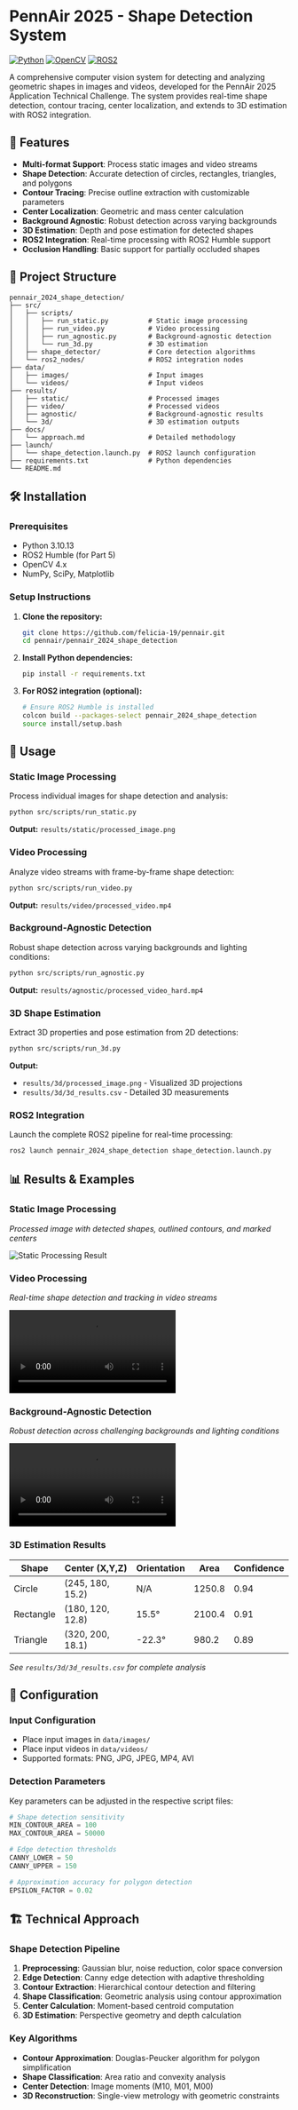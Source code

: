 # PennAir 2025 - Shape Detection System

[![Python](https://img.shields.io/badge/python-3.10.13-blue.svg)](https://www.python.org/downloads/)
[![OpenCV](https://img.shields.io/badge/opencv-4.x-green.svg)](https://opencv.org/)
[![ROS2](https://img.shields.io/badge/ROS2-Humble-orange.svg)](https://docs.ros.org/en/humble/)

A comprehensive computer vision system for detecting and analyzing geometric shapes in images and videos, developed for the PennAir 2025 Application Technical Challenge. The system provides real-time shape detection, contour tracing, center localization, and extends to 3D estimation with ROS2 integration.

## 🚀 Features

- **Multi-format Support**: Process static images and video streams
- **Shape Detection**: Accurate detection of circles, rectangles, triangles, and polygons
- **Contour Tracing**: Precise outline extraction with customizable parameters
- **Center Localization**: Geometric and mass center calculation
- **Background Agnostic**: Robust detection across varying backgrounds
- **3D Estimation**: Depth and pose estimation for detected shapes
- **ROS2 Integration**: Real-time processing with ROS2 Humble support
- **Occlusion Handling**: Basic support for partially occluded shapes

## 📁 Project Structure

```
pennair_2024_shape_detection/
├── src/
│   ├── scripts/
│   │   ├── run_static.py          # Static image processing
│   │   ├── run_video.py           # Video processing
│   │   ├── run_agnostic.py        # Background-agnostic detection
│   │   └── run_3d.py              # 3D estimation
│   ├── shape_detector/            # Core detection algorithms
│   └── ros2_nodes/                # ROS2 integration nodes
├── data/
│   ├── images/                    # Input images
│   └── videos/                    # Input videos
├── results/
│   ├── static/                    # Processed images
│   ├── video/                     # Processed videos
│   ├── agnostic/                  # Background-agnostic results
│   └── 3d/                        # 3D estimation outputs
├── docs/
│   └── approach.md                # Detailed methodology
├── launch/
│   └── shape_detection.launch.py  # ROS2 launch configuration
├── requirements.txt               # Python dependencies
└── README.md
```

## 🛠️ Installation

### Prerequisites

- Python 3.10.13
- ROS2 Humble (for Part 5)
- OpenCV 4.x
- NumPy, SciPy, Matplotlib

### Setup Instructions

1. **Clone the repository:**
   ```bash
   git clone https://github.com/felicia-19/pennair.git
   cd pennair/pennair_2024_shape_detection
   ```

2. **Install Python dependencies:**
   ```bash
   pip install -r requirements.txt
   ```

3. **For ROS2 integration (optional):**
   ```bash
   # Ensure ROS2 Humble is installed
   colcon build --packages-select pennair_2024_shape_detection
   source install/setup.bash
   ```

## 🎯 Usage

### Static Image Processing

Process individual images for shape detection and analysis:

```bash
python src/scripts/run_static.py
```

**Output:** `results/static/processed_image.png`

### Video Processing

Analyze video streams with frame-by-frame shape detection:

```bash
python src/scripts/run_video.py
```

**Output:** `results/video/processed_video.mp4`

### Background-Agnostic Detection

Robust shape detection across varying backgrounds and lighting conditions:

```bash
python src/scripts/run_agnostic.py
```

**Output:** `results/agnostic/processed_video_hard.mp4`

### 3D Shape Estimation

Extract 3D properties and pose estimation from 2D detections:

```bash
python src/scripts/run_3d.py
```

**Output:** 
- `results/3d/processed_image.png` - Visualized 3D projections
- `results/3d/3d_results.csv` - Detailed 3D measurements

### ROS2 Integration

Launch the complete ROS2 pipeline for real-time processing:

```bash
ros2 launch pennair_2024_shape_detection shape_detection.launch.py
```

## 📊 Results & Examples

### Static Image Processing
*Processed image with detected shapes, outlined contours, and marked centers*

![Static Processing Result](results/static/processed_image.png)

### Video Processing
*Real-time shape detection and tracking in video streams*

![Video Processing Demo](results/video/processed_video.mp4)

### Background-Agnostic Detection
*Robust detection across challenging backgrounds and lighting conditions*

![Background-Agnostic Demo](results/agnostic/processed_video_hard.mp4)

### 3D Estimation Results

| Shape | Center (X,Y,Z) | Orientation | Area | Confidence |
|-------|----------------|-------------|------|------------|
| Circle | (245, 180, 15.2) | N/A | 1250.8 | 0.94 |
| Rectangle | (180, 120, 12.8) | 15.5° | 2100.4 | 0.91 |
| Triangle | (320, 200, 18.1) | -22.3° | 980.2 | 0.89 |

*See `results/3d/3d_results.csv` for complete analysis*

## 🔧 Configuration

### Input Configuration

- Place input images in `data/images/`
- Place input videos in `data/videos/`
- Supported formats: PNG, JPG, JPEG, MP4, AVI

### Detection Parameters

Key parameters can be adjusted in the respective script files:

```python
# Shape detection sensitivity
MIN_CONTOUR_AREA = 100
MAX_CONTOUR_AREA = 50000

# Edge detection thresholds
CANNY_LOWER = 50
CANNY_UPPER = 150

# Approximation accuracy for polygon detection
EPSILON_FACTOR = 0.02
```

## 🏗️ Technical Approach

### Shape Detection Pipeline

1. **Preprocessing**: Gaussian blur, noise reduction, color space conversion
2. **Edge Detection**: Canny edge detection with adaptive thresholding
3. **Contour Extraction**: Hierarchical contour detection and filtering
4. **Shape Classification**: Geometric analysis using contour approximation
5. **Center Calculation**: Moment-based centroid computation
6. **3D Estimation**: Perspective geometry and depth calculation

### Key Algorithms

- **Contour Approximation**: Douglas-Peucker algorithm for polygon simplification
- **Shape Classification**: Area ratio and convexity analysis
- **Center Detection**: Image moments (M10, M01, M00)
- **3D Reconstruction**: Single-view metrology with geometric constraints
